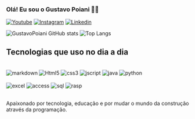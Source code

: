 ### Olá! Eu sou o Gustavo Poiani 🤙🏻


[![Youtube]( 	https://img.shields.io/badge/YouTube-FF0000?style=for-the-badge&logo=youtube&logoColor=white)]()
[![Instagram](  https://img.shields.io/badge/Instagram-E4405F?style=for-the-badge&logo=instagram&logoColor=white)]()
[![Linkedin]( 	https://img.shields.io/badge/LinkedIn-0077B5?style=for-the-badge&logo=linkedin&logoColor=white)]()

![GustavoPoiani GitHub stats](https://github-readme-stats.vercel.app/api?username=GustavoPoiani&show_icons=true&theme=highcontrast)
![Top Langs](https://github-readme-stats.vercel.app/api/top-langs/?username=GustavoPoiani&layout=compact&theme=highcontrast)

## Tecnologias que uso no dia a dia

<div style="display: inline_block"></br>
    <img align="center" alt="markdown" src="https://img.shields.io/badge/Markdown-000000?style=for-the-badge&logo=markdown&logoColor=white"/>
    <img align="center" alt="Html5" src="https://img.shields.io/badge/HTML5-E34F26?style=for-the-badge&logo=html5&logoColor=white"/>
    <img align="center" alt="css3" src="https://img.shields.io/badge/CSS3-1572B6?style=for-the-badge&logo=css3&logoColor=white"/>
    <img align="center" alt="jscript" src="https://img.shields.io/badge/JavaScript-F7DF1E?style=for-the-badge&logo=javascript&logoColor=black"/>
    <img align="center" alt="java" src="https://img.shields.io/badge/Java-ED8B00?style=for-the-badge&logo=openjdk&logoColor=white"/>
    <img align="center" alt="python" src="https://img.shields.io/badge/Python-3776AB?style=for-the-badge&logo=python&logoColor=white"/>
</div>
<div style="display: inline_block"></br>
    <img align="center" alt="excel" src="https://img.shields.io/badge/Microsoft_Excel-217346?style=for-the-badge&logo=microsoft-excel&logoColor=white"/>
    <img align="center" alt="access" src="https://img.shields.io/badge/Microsoft_Access-A4373A?style=for-the-badge&logo=microsoft-access&logoColor=white"/>
    <img align="center" alt="sql" src="https://img.shields.io/badge/MySQL-005C84?style=for-the-badge&logo=mysql&logoColor=white"/>
    <img align="center" alt="rasp" src="https://img.shields.io/badge/Raspberry%20Pi-A22846?style=for-the-badge&logo=Raspberry%20Pi&logoColor=white"/></div></br>

Apaixonado por tecnologia, educação e por mudar o mundo da construção através da programação.
